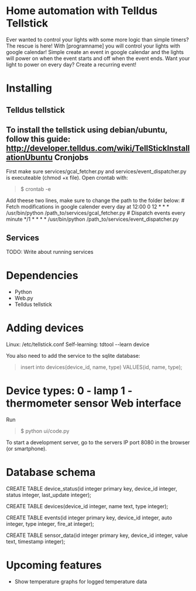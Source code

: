 Home automation with Telldus Tellstick
======================================

Ever wanted to control your lights with some more logic than simple timers? The rescue is here! With [programname] you will 
control your lights with google calendar! Simple create an event in google calendar and the lights will power on when the event starts 
and off when the event ends. Want your light to power on every day? Create a recurring event!

Installing
==========
Telldus tellstick
-----------------
To install the tellstick using debian/ubuntu, follow this guide:
http://developer.telldus.com/wiki/TellStickInstallationUbuntu
Cronjobs
--------
First make sure services/gcal_fetcher.py and services/event_dispatcher.py is executeable (chmod +x file).
Open crontab with:
> $ crontab -e

Add theese two lines, make sure to change the path to the folder below:
    # Fetch modifications in google calender every day at 12:00
    0 12 * * * /usr/bin/python /path_to/services/gcal_fetcher.py
    # Dispatch events every minute
    */1 * * * * /usr/bin/python /path_to/services/event_dispatcher.py

Services
--------
TODO: Write about running services

Dependencies
============
* Python
* Web.py
* Telldus tellstick

Adding devices
==============
Linux:
/etc/tellstick.conf
Self-learning:
tdtool --learn device

You also need to add the service to the sqlite database:
> insert into devices(device_id, name, type) VALUES(id, name, type);

Device types:
0 - lamp
1 - thermometer sensor
Web interface
=============
Run
> $ python ui/code.py

To start a development server, go to the servers IP port 8080 in the browser (or smartphone).

Database schema
================
CREATE TABLE device_status(id integer primary key, device_id integer, status integer, last_update integer);

CREATE TABLE devices(device_id integer, name text, type integer);

CREATE TABLE events(id integer primary key, device_id integer, auto integer, type integer, fire_at integer);

CREATE TABLE sensor_data(id integer primary key, device_id integer, value text, timestamp integer);

Upcoming features
=================
* Show temperature graphs for logged temperature data
